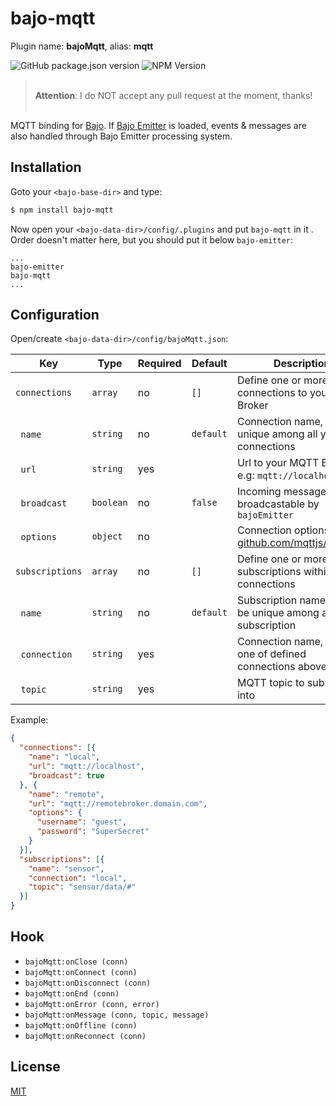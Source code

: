 # bajo-mqtt

Plugin name: **bajoMqtt**, alias: **mqtt**

![GitHub package.json version](https://img.shields.io/github/package-json/v/ardhi/bajo-mqtt) ![NPM Version](https://img.shields.io/npm/v/bajo-mqtt)

> <br />**Attention**: I do NOT accept any pull request at the moment, thanks!<br /><br />

MQTT binding for [Bajo](https://github.com/ardhi/bajo). If [Bajo Emitter](https://github.com/ardhi/bajo-emitter) is loaded, events & messages are also handled through Bajo Emitter processing system.

## Installation

Goto your ```<bajo-base-dir>``` and type:

```bash
$ npm install bajo-mqtt
```

Now open your ```<bajo-data-dir>/config/.plugins``` and put ```bajo-mqtt``` in it
. Order doesn't matter here, but you should put it below ```bajo-emitter```:

```
...
bajo-emitter
bajo-mqtt
...
```

## Configuration

Open/create ```<bajo-data-dir>/config/bajoMqtt.json```:

| Key | Type | Required | Default | Description |
| --- | ---- | -------- | ------- | ----------- |
| ```connections``` | ```array``` | no | ```[]``` | Define one or more connections to your MQTT Broker |
| &nbsp;&nbsp;```name``` | ```string``` | no | ```default``` | Connection name, must be unique among all your connections |
| &nbsp;&nbsp;```url``` | ```string``` | yes || Url to your MQTT Broker, e.g: ```mqtt://localhost``` |
| &nbsp;&nbsp;```broadcast``` | ```boolean``` | no | ```false``` | Incoming messages are broadcastable by ```bajoEmitter``` |
| &nbsp;&nbsp;```options``` | ```object``` | no || Connection options, see [github.com/mqttjs/MQTT.js](github.com/mqttjs/MQTT.js) |
| ```subscriptions``` | ```array``` | no | ```[]``` | Define one or more subscriptions within your connections |
| &nbsp;&nbsp;```name``` | ```string``` | no | ```default``` | Subscription name, must be unique among all your subscription |
| &nbsp;&nbsp;```connection``` | ```string``` | yes || Connection name, must be one of defined connections above |
| &nbsp;&nbsp;```topic``` | ```string``` | yes || MQTT topic to subscribe into |


Example:

```json
{
  "connections": [{
    "name": "local",
    "url": "mqtt://localhost",
    "broadcast": true
  }, {
    "name": "remote",
    "url": "mqtt://remotebroker.domain.com",
    "options": {
      "username": "guest",
      "password": "SuperSecret"
    }
  }],
  "subscriptions": [{
    "name": "sensor",
    "connection": "local",
    "topic": "sensor/data/#"
  }]
}
```

## Hook

- ```bajoMqtt:onClose (conn)```
- ```bajoMqtt:onConnect (conn)```
- ```bajoMqtt:onDisconnect (conn)```
- ```bajoMqtt:onEnd (conn)```
- ```bajoMqtt:onError (conn, error)```
- ```bajoMqtt:onMessage (conn, topic, message)```
- ```bajoMqtt:onOffline (conn)```
- ```bajoMqtt:onReconnect (conn)```

## License

[MIT](LICENSE)